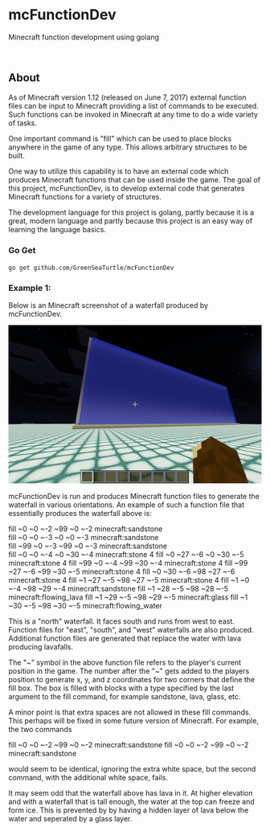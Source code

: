 # mcFunctionDev
Minecraft function development using golang

<br>

## About

As of Minecraft version 1.12 (released on June 7, 2017) external
function files can be input to Minecraft providing a list of commands
to be executed. Such functions can be invoked in Minecraft at any time
to do a wide variety of tasks.

One important command is "fill" which can be used to place blocks
anywhere in the game of any type. This allows arbitrary structures to
be built.

One way to utilize this capability is to have an external code which
produces Minecraft functions that can be used inside the game. The
goal of this project, mcFunctionDev, is to develop external code
that generates Minecraft functions for a variety of structures.

The development language for this project is golang, partly because it
is a great, modern language and partly because this project is an easy
way of learning the language basics.

### Go Get

    go get github.com/GreenSeaTurtle/mcFunctionDev


### Example 1:

Below is an Minecraft screenshot of a waterfall produced by
mcFunctionDev.

![alt text](waterfall_01.png)

mcFunctionDev is run and produces Minecraft function files to generate
the waterfall in various orientations. An example of such a function
file that essentially produces the waterfall above is:

fill ~0 ~0 ~-2 ~99 ~0 ~-2 minecraft:sandstone  
fill ~0 ~0 ~-3 ~0 ~0 ~-3 minecraft:sandstone  
fill ~99 ~0 ~-3 ~99 ~0 ~-3 minecraft:sandstone  
fill ~0 ~0 ~-4 ~0 ~30 ~-4 minecraft:stone 4
fill ~0 ~27 ~-6 ~0 ~30 ~-5 minecraft:stone 4
fill ~99 ~0 ~-4 ~99 ~30 ~-4 minecraft:stone 4
fill ~99 ~27 ~-6 ~99 ~30 ~-5 minecraft:stone 4
fill ~0 ~30 ~-6 ~98 ~27 ~-6 minecraft:stone 4
fill ~1 ~27 ~-5 ~98 ~27 ~-5 minecraft:stone 4
fill ~1 ~0 ~-4 ~98 ~29 ~-4 minecraft:sandstone
fill ~1 ~28 ~-5 ~98 ~28 ~-5 minecraft:flowing_lava
fill ~1 ~29 ~-5 ~98 ~29 ~-5 minecraft:glass
fill ~1 ~30 ~-5 ~98 ~30 ~-5 minecraft:flowing_water

This is a "north" waterfall. It faces south and runs from west to
east. Function files for "east", "south", and "west" waterfalls are
also produced. Additional function files are generated that replace
the water with lava producing lavafalls.

The "\~" symbol in the above function file refers to the player's
current position in the game. The number after the "\~" gets added to
the players position to generate x, y, and z coordinates for two
corners that define the fill box. The box is filled with blocks with a
type specified by the last argument to the fill command, for example
sandstone, lava, glass, etc.

A minor point is that extra spaces are not allowed in these
fill commands. This perhaps will be fixed in some future
version of Minecraft. For example, the two commands

  fill ~0 ~0 ~-2 ~99 ~0 ~-2 minecraft:sandstone
  fill ~0 ~0 ~-2   ~99 ~0 ~-2   minecraft:sandstone

would seem to be identical, ignoring the extra white space, but the
second command, with the additional white space, fails.

It may seem odd that the waterfall above has lava in it. At higher
elevation and with a waterfall that is tall enough, the water at the
top can freeze and form ice. This is prevented by by having a hidden
layer of lava below the water and seperated by a glass layer.


